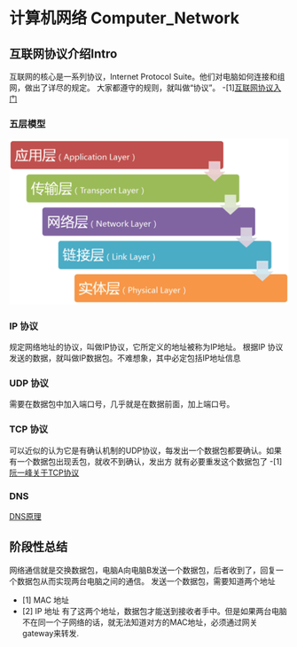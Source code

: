 # 计算机网络 Computer_Network

## 互联网协议介绍Intro
互联网的核心是一系列协议，Internet Protocol Suite。他们对电脑如何连接和组网，做出了详尽的规定。
大家都遵守的规则，就叫做“协议”。
-[1][互联网协议入门](https://www.ruanyifeng.com/blog/2012/05/internet_protocol_suite_part_i.html)

### 五层模型
![five-layer-model](/images/五层.png)
### IP 协议
规定网络地址的协议，叫做IP协议，它所定义的地址被称为IP地址。
根据IP 协议发送的数据，就叫做IP数据包。不难想象，其中必定包括IP地址信息
### UDP 协议
需要在数据包中加入端口号，几乎就是在数据前面，加上端口号。
### TCP 协议
可以近似的认为它是有确认机制的UDP协议，每发出一个数据包都要确认。如果有一个数据包出现丢包，就收不到确认，发出方
就有必要重发这个数据包了
-[1][阮一峰关于TCP协议](https://www.ruanyifeng.com/blog/2017/06/tcp-protocol.html)
### DNS
[DNS原理](https://www.ruanyifeng.com/blog/2016/06/dns.html)

## 阶段性总结
网络通信就是交换数据包，电脑A向电脑B发送一个数据包，后者收到了，回复一个数据包从而实现两台电脑之间的通信。
发送一个数据包，需要知道两个地址
- [1] MAC 地址
- [2] IP 地址
有了这两个地址，数据包才能送到接收者手中。但是如果两台电脑不在同一个子网络的话，就无法知道对方的MAC地址，必须通过网关 gateway来转发.
